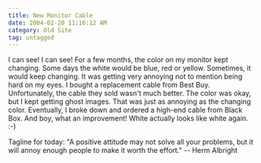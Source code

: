 ```yaml
---
title: New Monitor Cable
date: 2004-02-20 11:16:12 AM
category: Old Site
tag: untagged
---
```


I can see! I can see! For a few months, the color on my monitor kept changing. Some days the white would be blue, red or yellow. Sometimes, it would keep changing. It was getting very annoying not to mention being hard on my eyes. I bought a replacement cable from Best Buy. Unfortunately, the cable they sold wasn't much better. The color was okay, but I kept getting ghost images. That was just as annoying as the changing color. Eventually, I broke down and ordered a high-end cable from Black Box. And boy, what an improvement! White actually looks like white again. :-)

Tagline for today: "A positive attitude may not solve all your problems, but it will annoy enough people to make it worth the effort." -- Herm Albright
